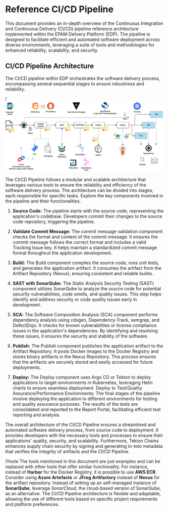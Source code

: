 # Reference CI/CD Pipeline

This document provides an in-depth overview of the Continuous Integration and Continuous Delivery (CI/CD) pipeline reference architecture implemented within the EPAM Delivery Platform (EDP). The pipeline is designed to facilitate efficient and automated software deployment across diverse environments, leveraging a suite of tools and methodologies for enhanced reliability, scalability, and security.

## CI/CD Pipeline Architecture

The CI/CD pipeline within EDP orchestrates the software delivery process, encompassing several sequential stages to ensure robustness and reliability.

!![EPAM Delivery Platform Reference CI/CD Pipeline](../assets/developer-guide/architecture/reference-cicd-pipeline.png)

The CI/CD Pipeline follows a modular and scalable architecture that leverages various tools to ensure the reliability and efficiency of the software delivery process. The architecture can be divided into stages, each responsible for specific tasks. Explore the key components involved in the pipeline and their functionalities.

1. **Source Code:** The pipeline starts with the source code, representing the application's codebase. Developers commit their changes to the source code repository, triggering the pipeline.

2. **Validate Commit Message:** The commit message validation component checks the format and content of the commit message. It ensures the commit message follows the correct format and includes a valid Tracking Issue key. It helps maintain a standardized commit message format throughout the application development.

3. **Build:** The Build component compiles the source code, runs unit tests, and generates the application artifact. It consumes the artifact from the Artifact Repository (Nexus), ensuring consistent and reliable builds.

4. **SAST with SonarQube:** The Static Analysis Security Testing (SAST) component utilizes SonarQube to analyze the source code for potential security vulnerabilities, code smells, and quality issues. This step helps identify and address security or code quality issues early in development.

5. **SCA:** The Software Composition Analysis (SCA) component performs dependency analysis using cdxgen, Dependency-Track, semgrep, and DefectDojo. It checks for known vulnerabilities or license compliance issues in the application's dependencies. By identifying and resolving these issues, it ensures the security and stability of the software.

6. **Publish:** The Publish component publishes the application artifact to the Artifact Repository. It posts Docker images to the Docker Registry and stores binary artifacts in the Nexus Repository. This process ensures that the artifacts are securely stored and easily accessed for future deployments.

7. **Deploy:** The Deploy component uses Argo CD or Tekton to deploy applications to target environments in Kubernetes, leveraging Helm charts to ensure seamless deployment. Deploy to Test/Quality Assurance/Performance Environments: The final stages of the pipeline involve deploying the application to different environments for testing and quality assurance purposes. The results of the tests are consolidated and reported to the Report Portal, facilitating efficient test reporting and analysis.

The overall architecture of the CI/CD Pipeline ensures a streamlined and automated software delivery process, from source code to deployment. It provides developers with the necessary tools and processes to ensure their applications' quality, security, and scalability. Furthermore, Tekton Chains enhances supply chain security by signing and generating in-toto metadata that verifies the integrity of artifacts and the CI/CD Pipeline.

!!!note
    The tools mentioned in this document are just examples and can be replaced with other tools that offer similar functionality. For instance, instead of **Harbor** for the Docker Registry, it is possible to use **AWS ECR**. Consider using **Azure Artefacts** or **JFrog Artifactory** instead of **Nexus** for the artifact repository. Instead of setting up an self-managed instance of **SonarQube**, leverage *SonarCloud*, the cloud-based version of SonarQube, as an alternative. The CI/CD Pipeline architecture is flexible and adaptable, allowing the use of different tools based on specific project requirements and platform preferences.
